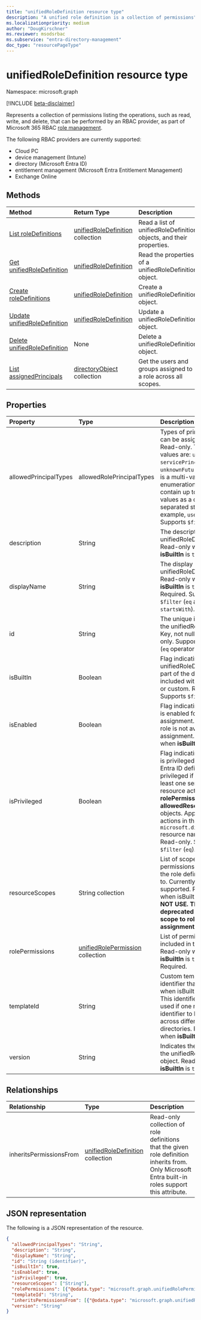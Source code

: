 ```yaml
---
title: "unifiedRoleDefinition resource type"
description: "A unified role definition is a collection of permissions"
ms.localizationpriority: medium
author: "DougKirschner"
ms.reviewer: msodsrbac
ms.subservice: "entra-directory-management"
doc_type: "resourcePageType"
---
```


# unifiedRoleDefinition resource type

Namespace: microsoft.graph

[!INCLUDE [beta-disclaimer](../../includes/beta-disclaimer.md)]

Represents a collection of permissions listing the operations, such as read, write, and delete, that can be performed by an RBAC provider, as part of Microsoft 365 RBAC [role management](rolemanagement.md).

The following RBAC providers are currently supported:
- Cloud PC 
- device management (Intune)
- directory (Microsoft Entra ID) 
- entitlement management (Microsoft Entra Entitlement Management)
- Exchange Online


## Methods

| Method       | Return Type | Description |
|:-------------|:------------|:------------|
| [List roleDefinitions](../api/rbacapplication-list-roledefinitions.md) | [unifiedRoleDefinition](unifiedroledefinition.md) collection | Read a list of unifiedRoleDefinition objects, and their properties. |
| [Get unifiedRoleDefinition](../api/unifiedroledefinition-get.md) | [unifiedRoleDefinition](unifiedroledefinition.md) | Read the properties of a unifiedRoleDefinition object. |
| [Create roleDefinitions](../api/rbacapplication-post-roledefinitions.md) | [unifiedRoleDefinition](unifiedroledefinition.md) | Create a unifiedRoleDefinition object. |
| [Update unifiedRoleDefinition](../api/unifiedroledefinition-update.md) | [unifiedRoleDefinition](unifiedroledefinition.md) | Update a unifiedRoleDefinition object. |
| [Delete unifiedRoleDefinition](../api/unifiedroledefinition-delete.md) | None | Delete a unifiedRoleDefinition object. |
| [List assignedPrincipals](../api/unifiedroledefinition-assignedprincipals.md) | [directoryObject](../resources/directoryobject.md) collection|Get the users and groups assigned to a role across all scopes.|

## Properties

| Property     | Type        | Description |
|:-------------|:------------|:------------|
|allowedPrincipalTypes|allowedRolePrincipalTypes|Types of principals that can be assigned the role. Read-only. The possible values are: `user`, `servicePrincipal`, `group`, `unknownFutureValue`. This is a multi-valued enumeration that can contain up to three values as a comma-separated string. For example, `user, group`. Supports `$filter` (`eq`).|
|description|String| The description for the unifiedRoleDefinition. Read-only when **isBuiltIn** is `true`. |
|displayName|String| The display name for the unifiedRoleDefinition. Read-only when **isBuiltIn** is `true`. Required.  Supports `$filter` (`eq` and `startsWith`).|
|id|String| The unique identifier for the unifiedRoleDefinition. Key, not nullable, Read-only.  Supports `$filter` (`eq` operator only). |
|isBuiltIn|Boolean| Flag indicating if the unifiedRoleDefinition is part of the default set included with the product or custom. Read-only.  Supports `$filter` (`eq`).|
|isEnabled|Boolean| Flag indicating if the role is enabled for assignment. If false the role is not available for assignment. Read-only when **isBuiltIn** is `true`. |
|isPrivileged|Boolean| Flag indicating if the role is privileged. Microsoft Entra ID defines a role as privileged if it contains at least one sensitive resource action in the **rolePermissions** and **allowedResourceActions** objects. Applies only for actions in the `microsoft.directory` resource namespace. Read-only. Supports `$filter` (`eq`).|
|resourceScopes|String collection| List of scopes permissions granted by the role definition apply to. Currently only `/` is supported. Read-only when isBuiltIn is `true`. **DO NOT USE. This will be deprecated soon. Attach scope to role assignment**.| 
|rolePermissions|[unifiedRolePermission](unifiedrolepermission.md) collection| List of permissions included in the role. Read-only when **isBuiltIn** is `true`. Required. |
|templateId|String| Custom template identifier that can be set when isBuiltIn is `false`. This identifier is typically used if one needs an identifier to be the same across different directories. Read-only when **isBuiltIn** is `true`. |
|version|String| Indicates the version of the unifiedRoleDefinition object. Read-only when **isBuiltIn** is `true`.|

## Relationships

| Relationship | Type    |Description|
|:---------------|:--------|:----------|
|inheritsPermissionsFrom| [unifiedRoleDefinition](unifiedroledefinition.md) collection| Read-only collection of role definitions that the given role definition inherits from. Only Microsoft Entra built-in roles support this attribute. |

## JSON representation

The following is a JSON representation of the resource.

<!-- {
  "blockType": "resource",
  "optionalProperties": [

  ],
  "@odata.type": "microsoft.graph.unifiedRoleDefinition",
  "keyProperty": "id"
}-->

```json
{
  "allowedPrincipalTypes": "String",
  "description": "String",
  "displayName": "String",
  "id": "String (identifier)",
  "isBuiltIn": true,
  "isEnabled": true,
  "isPrivileged": true,
  "resourceScopes": ["String"],
  "rolePermissions": [{"@odata.type": "microsoft.graph.unifiedRolePermission"}],
  "templateId": "String",
  "inheritsPermissionsFrom": [{"@odata.type": "microsoft.graph.unifiedRoleDefinition"}],
  "version": "String"
}
```

<!-- uuid: 16cd6b66-4b1a-43a1-adaf-3a886856ed98
2019-02-04 14:57:30 UTC -->
<!-- {
  "type": "#page.annotation",
  "description": "unifiedRoleDefinition resource",
  "keywords": "",
  "section": "documentation",
  "tocPath": ""
}-->
